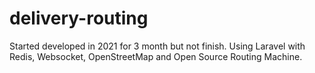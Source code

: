 # delivery-routing

Started developed in 2021 for 3 month but not finish. Using Laravel with Redis, Websocket, OpenStreetMap and Open Source Routing Machine.
